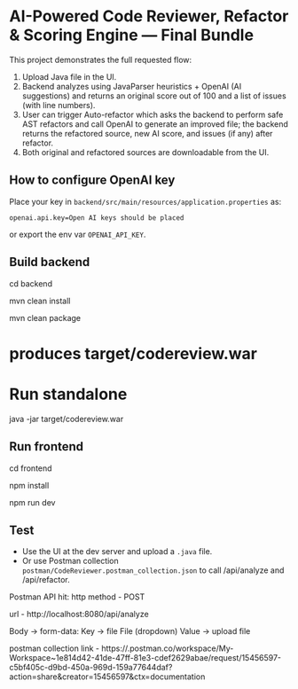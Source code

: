 
# AI-Powered Code Reviewer, Refactor & Scoring Engine — Final Bundle

This project demonstrates the full requested flow:
1. Upload Java file in the UI.
2. Backend analyzes using JavaParser heuristics + OpenAI (AI suggestions) and returns an original score out of 100 and a list of issues (with line numbers).
3. User can trigger Auto-refactor which asks the backend to perform safe AST refactors and call OpenAI to generate an improved file; the backend returns the refactored source, new AI score, and issues (if any) after refactor.
4. Both original and refactored sources are downloadable from the UI.

## How to configure OpenAI key
Place your key in `backend/src/main/resources/application.properties` as:
```
openai.api.key=Open AI keys should be placed
```
or export the env var `OPENAI_API_KEY`.

## Build backend
cd backend

mvn clean install

mvn clean package
# produces target/codereview.war
# Run standalone
java -jar target/codereview.war

## Run frontend
cd frontend

npm install

npm run dev

## Test
- Use the UI at the dev server and upload a `.java` file.
- Or use Postman collection `postman/CodeReviewer.postman_collection.json` to call /api/analyze and /api/refactor.

Postman API hit:
http method - POST

url - http://localhost:8080/api/analyze

Body -> form-data:
Key -> file File (dropdown)
Value -> upload file

postman collection link - https://.postman.co/workspace/My-Workspace~1e814d42-41de-47ff-81e3-cdef2629abae/request/15456597-c5bf405c-d9bd-450a-969d-159a77644daf?action=share&creator=15456597&ctx=documentation